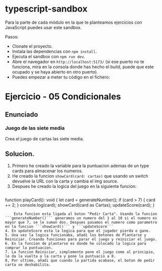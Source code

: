 # typescript-sandbox

Para la parte de cada módulo en la que te planteamos ejercicios con JavaScript puedes usar este sandbox.

Pasos:

- Clonate el proyecto.
- Instala las dependencias con `npm install`.
- Ejecuta el sandbox con `npm run dev`.
- Abre el navegador en `http://localhost:5173/` (si ese puerto no te funciona, mira en la consola donde has hecho el build, puede que este ocupado y se haya abierto en otro puerto).
- Puedes empezar a meter tu código en el fichero:


# Ejercicio - 05 Condicionales
## Enunciado
### Juego de las siete media

Crea el juego de cartas las siete media.

## Solucion.

1. Primero he creado la variable para la puntuacion ademas de un type cards para almacenar los numeros.
2. He creado la funcion ```showCard(card: cartas)``` que usando  un switch devuelve la URL con la carta y cambia el img source.
3. Despues he creado la logica del juego en la siguiente funcion:
   ```ts
function playCard(): void {
  let card = generateNumber();
  if (card > 7) {
    card += 2;
  }
  console.log(card);
  showCard(card as Cartas);
  updateScore(card);
}
```
    Esta funcion esta ligada al boton "Pedir Carta". Usando la funcion ```generateNumber()``` generamos un numero del 1 al 10 si el numero es mayor que 7, se le suman dos. Despues pasamos el numero como parametro en la funcion ```showCard()``` y ```updateScore```
4. En updateScore esta la logica para que el jugador pierda o gane.
5. Una vez la logica funcionaba, añadi los botones de Plantarse y Reiniciar. Creando funciones para parar el juego y reiniciar el juego.
6. En la funcion de plantarse es donde he colocado la logica para comprar la puntuacion.
7. La funcion Reiniciar, simplemente pone el juego como al principio, le da la vuelta a la carta y pone la puntuacio a 0.
8, Por ultimo, añadi que cuando la partida acabase, el boton de pedir carta se deshabilita.
